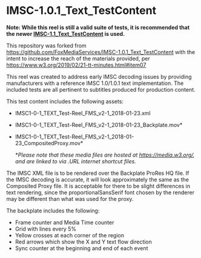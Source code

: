 # IMSC-1.0.1_Text_TestContent

**Note: While this reel is still a valid suite of tests, it is recommended that the newer [IMSC-1.1_Text_TestContent](https://github.com/w3c/IMSC-1.1_Text_TestContent) is used.**

This repository was forked from https://github.com/FoxMediaServices/IMSC-1.0.1_Text_TestContent with the intent to increase the reach of the materials provided, per https://www.w3.org/2019/02/21-tt-minutes.html#item07

This reel was created to address early IMSC decoding issues by providing manufacturers with a reference IMSC 1.0/1.0.1 text implementation. The included tests are all pertinent to subtitles produced for production content.

This test content includes the following assets:

- IMSC1-0-1_TEXT_Test-Reel_FMS_v2-1_2018-01-23.xml
- IMSC1-0-1_TEXT_Test-Reel_FMS_v2-1_2018-01-23_Backplate.mov*
- IMSC1-0-1_TEXT_Test-Reel_FMS_v2-1_2018-01-23_CompositedProxy.mov*

  **Please note that these media files are hosted at https://media.w3.org/, and are linked to via .URL internet shortcut files.*

The IMSC XML file is to be rendered over the Backplate ProRes HQ file. If the IMSC decoding is accurate, it will look approximately the same as the Composited Proxy file. It is acceptable for there to be slight differences in text rendering, since the proportionalSansSerif font chosen by the renderer may be different than what was used for the proxy.

The backplate includes the following:
- Frame counter and Media Time counter
- Grid with lines every 5%
- Yellow crosses at each corner of the region
- Red arrows which show the X and Y text flow direction
- Sync counter at the beginning and end of each event
